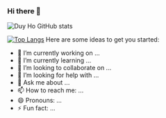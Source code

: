 ### Hi there 👋
![Duy Ho GitHub stats](https://github-readme-stats.vercel.app/api?username=hoduy2904&show_icons=true&theme=transparent)

[![Top Langs](https://github-readme-stats.vercel.app/api/top-langs/?username=hoduy2904&layout=compact&theme=dark)](https://github.com/anuraghazra/github-readme-stats)
Here are some ideas to get you started:

- 🔭 I’m currently working on ...
- 🌱 I’m currently learning ...
- 👯 I’m looking to collaborate on ...
- 🤔 I’m looking for help with ...
- 💬 Ask me about ...
- 📫 How to reach me: ...
- 😄 Pronouns: ...
- ⚡ Fun fact: ...
